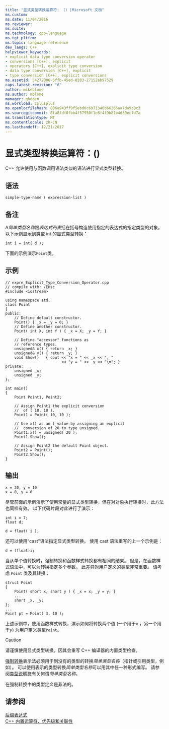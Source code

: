 ```yaml
---
title: "显式类型转换运算符: （) |Microsoft 文档"
ms.custom: 
ms.date: 11/04/2016
ms.reviewer: 
ms.suite: 
ms.technology: cpp-language
ms.tgt_pltfrm: 
ms.topic: language-reference
dev_langs: C++
helpviewer_keywords:
- explicit data type conversion operator
- conversions [C++], explicit
- operators [C++], explicit type conversion
- data type conversion [C++], explicit
- type conversion [C++], explicit conversions
ms.assetid: 54272006-5ffb-45ed-8283-27152ab97529
caps.latest.revision: "6"
author: mikeblome
ms.author: mblome
manager: ghogen
ms.workload: cplusplus
ms.openlocfilehash: 806a943ff9f5ebd0c6971340b66266aa7da9c0c3
ms.sourcegitcommit: 8fa8fdf0fbb4f57950f1e8f4f9b81b4d39ec7d7a
ms.translationtype: MT
ms.contentlocale: zh-CN
ms.lasthandoff: 12/21/2017
---
```

# <a name="explicit-type-conversion-operator-"></a>显式类型转换运算符：()
C++ 允许使用与函数调用语法类似的语法进行显式类型转换。  
  
## <a name="syntax"></a>语法  
  
```  
simple-type-name ( expression-list )  
```  
  
## <a name="remarks"></a>备注  
 A*简单类型名称*跟*表达式列表*括在括号构造使用指定的表达式的指定类型的对象。 以下示例显示到类型 int 的显式类型转换：  
  
```  
int i = int( d );  
```  
  
 下面的示例演示`Point`类。  
  
## <a name="example"></a>示例  
  
```  
// expre_Explicit_Type_Conversion_Operator.cpp  
// compile with: /EHsc  
#include <iostream>  
  
using namespace std;  
class Point  
{  
public:  
    // Define default constructor.  
    Point() { _x = _y = 0; }  
    // Define another constructor.  
    Point( int X, int Y ) { _x = X; _y = Y; }  
  
    // Define "accessor" functions as  
    // reference types.  
    unsigned& x() { return _x; }  
    unsigned& y() { return _y; }  
    void Show()   { cout << "x = " << _x << ", "  
                         << "y = " << _y << "\n"; }  
private:  
    unsigned _x;  
    unsigned _y;  
};  
  
int main()  
{  
    Point Point1, Point2;  
  
    // Assign Point1 the explicit conversion  
    //  of ( 10, 10 ).  
    Point1 = Point( 10, 10 );  
  
    // Use x() as an l-value by assigning an explicit  
    //  conversion of 20 to type unsigned.  
    Point1.x() = unsigned( 20 );  
    Point1.Show();  
  
    // Assign Point2 the default Point object.  
    Point2 = Point();  
    Point2.Show();  
}  
```  
  
## <a name="output"></a>输出  
  
```  
x = 20, y = 10  
x = 0, y = 0  
```  
  
 尽管前面的示例演示了使用常量的显式类型转换，但在对对象执行转换时，此方法也同样有效。 以下代码片段对此进行了演示：  
  
```  
int i = 7;  
float d;  
  
d = float( i );  
```  
  
 还可以使用“cast”语法指定显式类型转换。 使用 cast 语法重写的上一个示例是：  
  
```  
d = (float)i;  
```  
  
 当从单个值转换时，强制转换和函数样式转换都有相同的结果。 但是，在函数样式语法中，可以为转换指定多个参数。 此差异对用户定义的类型非常重要。 请考虑 `Point` 类及其转换：  
  
```  
struct Point  
{  
    Point( short x, short y ) { _x = x; _y = y; }  
    ...  
    short _x, _y;  
};  
...  
Point pt = Point( 3, 10 );  
```  
  
 上述示例中，使用函数样式转换，演示如何将转换两个值 (一个用于*x* ，另一个用于*y*) 为用户定义类型`Point`。  
  
> [!CAUTION]
>  请谨慎使用显式类型转换，因其会重写 C++ 编译器的内置类型检查。  
  
 [强制转换](../cpp/cast-operator-parens.md)表示法必须用于到没有的类型的转换*简单类型名称*（指针或引用类型，例如）。 可以使用表示的类型转换*简单类型名称*可以用其中任一种形式编写。 请参阅[类型说明符](http://msdn.microsoft.com/en-us/34b6c737-0ef1-4470-9b77-b26e46c0bbd4)有关何谓*简单类型名称*。  
  
 在强制转换中的类型定义是非法的。  
  
## <a name="see-also"></a>请参阅  
 [后缀表达式](../cpp/postfix-expressions.md)   
 [C++ 内置运算符、优先级和关联性](../cpp/cpp-built-in-operators-precedence-and-associativity.md)